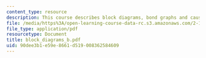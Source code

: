 ```yaml
---
content_type: resource
description: This course describes block diagrams, bond graphs and causality.
file: /media/https%3A/open-learning-course-data-rc.s3.amazonaws.com/2-141-modeling-and-simulation-of-dynamic-systems-fall-2006/90dee3b1e59e8661d519008362584609_block_diagrams_b.pdf
file_type: application/pdf
resourcetype: Document
title: block_diagrams_b.pdf
uid: 90dee3b1-e59e-8661-d519-008362584609
---
```

